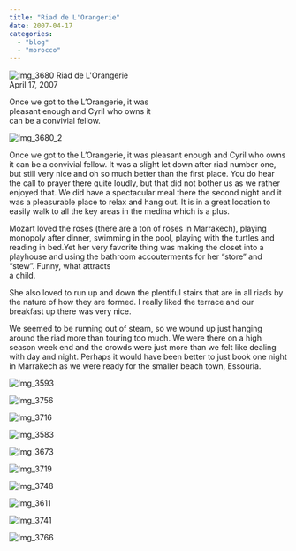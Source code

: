 ```yaml
---
title: "Riad de L'Orangerie"
date: 2007-04-17
categories: 
  - "blog"
  - "morocco"
---
```


 ![Img_3680](https://pub-ac94b3f306b24c0dba4238943c97f2e1.r2.dev/photos/uncategorized/2008/03/25/img_3680.png) Riad de L'Orangerie  
April 17, 2007

Once we got to the L’Orangerie, it was  
pleasant enough and Cyril who owns it  
can be a convivial fellow.

<!--more-->

![Img_3680_2](https://pub-ac94b3f306b24c0dba4238943c97f2e1.r2.dev/photos/uncategorized/2008/03/25/img_3680_2.png)

Once we got to the L’Orangerie, it was pleasant enough and Cyril who owns it can be a convivial fellow. It was a slight let down after riad number one, but still very nice and oh so much better than the first place. You do hear the call to prayer there quite loudly, but that did not bother us as we rather enjoyed that. We did have a spectacular meal there the second night and it was a pleasurable place to relax and hang out. It is in a great location to easily walk to all the key areas in the medina which is a plus.

Mozart loved the roses (there are a ton of roses in Marrakech), playing monopoly after dinner, swimming in the pool, playing with the turtles and reading in bed.Yet her very favorite thing was making the closet into a playhouse and using the bathroom accouterments for her “store” and “stew”. Funny, what attracts  
a child.

She also loved to run up and down the plentiful stairs that are in all riads by the nature of how they are formed. I really liked the terrace and our breakfast up there was very nice.

We seemed to be running out of steam, so we wound up just hanging around the riad more than touring too much. We were there on a high season week end and the crowds were just more than we felt like dealing with day and night. Perhaps it would have been better to just book one night in Marrakech as we were ready for the smaller beach town, Essouria.

![Img_3593](https://pub-ac94b3f306b24c0dba4238943c97f2e1.r2.dev/photos/uncategorized/2008/03/25/img_3593.png)

![Img_3756](https://pub-ac94b3f306b24c0dba4238943c97f2e1.r2.dev/photos/uncategorized/2008/03/25/img_3756.png)

![Img_3716](https://pub-ac94b3f306b24c0dba4238943c97f2e1.r2.dev/photos/uncategorized/2008/03/25/img_3716.png)

![Img_3583](https://pub-ac94b3f306b24c0dba4238943c97f2e1.r2.dev/photos/uncategorized/2008/03/25/img_3583.png)

![Img_3673](https://pub-ac94b3f306b24c0dba4238943c97f2e1.r2.dev/photos/uncategorized/2008/03/25/img_3673.png)

![Img_3719](https://pub-ac94b3f306b24c0dba4238943c97f2e1.r2.dev/photos/uncategorized/2008/03/25/img_3719.png)

![Img_3748](https://pub-ac94b3f306b24c0dba4238943c97f2e1.r2.dev/photos/uncategorized/2008/03/25/img_3748.png)

![Img_3611](https://pub-ac94b3f306b24c0dba4238943c97f2e1.r2.dev/photos/uncategorized/2008/03/25/img_3611.png)

![Img_3741](https://pub-ac94b3f306b24c0dba4238943c97f2e1.r2.dev/photos/uncategorized/2008/03/25/img_3741.png)

![Img_3766](https://pub-ac94b3f306b24c0dba4238943c97f2e1.r2.dev/photos/uncategorized/2008/03/25/img_3766.png)
